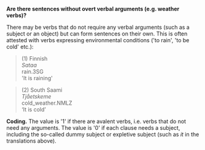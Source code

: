 **Are there sentences without overt verbal arguments (e.g. weather verbs)?**

There may be verbs that do not require any verbal arguments (such as a subject or an object) but can form sentences on their own. This is often attested with verbs expressing environmental conditions ('to rain', 'to be cold' etc.):

>(1) Finnish<br/> 
>*Sataa*<br/> 
>rain.3SG<br/>
>'It is raining'

>(2) South Saami<br/> 
>*Tjåetskeme*<br/> 
>cold_weather.NMLZ<br/> 
>‘It is cold’

**Coding.** The value is '1' if there are avalent verbs, i.e. verbs that do not need any arguments. The value is '0' if each clause needs a subject, including the so-called dummy subject or expletive subject (such as *it* in the translations above).
